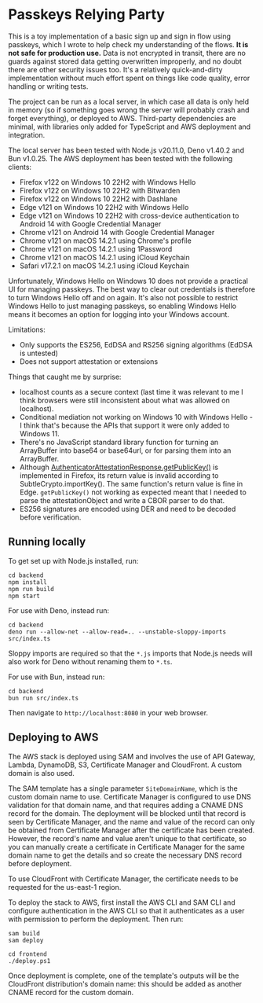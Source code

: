 # Passkeys Relying Party

This is a toy implementation of a basic sign up and sign in flow using passkeys, which I wrote to help check my understanding of the flows. **It is not safe for production use.** Data is not encrypted in transit, there are no guards against stored data getting overwritten improperly, and no doubt there are other security issues too. It's a relatively quick-and-dirty implementation without much effort spent on things like code quality, error handling or writing tests.

The project can be run as a local server, in which case all data is only held in memory (so if something goes wrong the server will probably crash and forget everything), or deployed to AWS. Third-party dependencies are minimal, with libraries only added for TypeScript and AWS deployment and integration.

The local server has been tested with Node.js v20.11.0, Deno v1.40.2 and Bun v1.0.25. The AWS deployment has been tested with the following clients:

- Firefox v122 on Windows 10 22H2 with Windows Hello
- Firefox v122 on Windows 10 22H2 with Bitwarden
- Firefox v122 on Windows 10 22H2 with Dashlane
- Edge v121 on Windows 10 22H2 with Windows Hello
- Edge v121 on Windows 10 22H2 with cross-device authentication to Android 14 with Google Credential Manager
- Chrome v121 on Android 14 with Google Credential Manager
- Chrome v121 on macOS 14.2.1 using Chrome's profile
- Chrome v121 on macOS 14.2.1 using 1Password
- Chrome v121 on macOS 14.2.1 using iCloud Keychain
- Safari v17.2.1 on macOS 14.2.1 using iCloud Keychain

Unfortunately, Windows Hello on Windows 10 does not provide a practical UI for managing passkeys. The best way to clear out credentials is therefore to turn Windows Hello off and on again. It's also not possible to restrict Windows Hello to just managing passkeys, so enabling Windows Hello means it becomes an option for logging into your Windows account.

Limitations:

- Only supports the ES256, EdDSA and RS256 signing algorithms (EdDSA is untested)
- Does not support attestation or extensions

Things that caught me by surprise:

- localhost counts as a secure context (last time it was relevant to me I think browsers were still inconsistent about what was allowed on localhost).
- Conditional mediation not working on Windows 10 with Windows Hello - I think that's because the APIs that support it were only added to Windows 11.
- There's no JavaScript standard library function for turning an ArrayBuffer into base64 or base64url, or for parsing them into an ArrayBuffer.
- Although [AuthenticatorAttestationResponse.getPublicKey()](https://www.w3.org/TR/webauthn-3/#dom-authenticatorattestationresponse-getpublickey) is implemented in Firefox, its return value is invalid according to SubtleCrypto.importKey(). The same function's return value is fine in Edge. `getPublicKey()` not working as expected meant that I needed to parse the attestationObject and write a CBOR parser to do that.
- ES256 signatures are encoded using DER and need to be decoded before verification.


## Running locally

To get set up with Node.js installed, run:

```
cd backend
npm install
npm run build
npm start
```

For use with Deno, instead run:

```
cd backend
deno run --allow-net --allow-read=.. --unstable-sloppy-imports src/index.ts
```

Sloppy imports are required so that the `*.js` imports that Node.js needs will also work for Deno without renaming them to `*.ts`.

For use with Bun, instead run:

```
cd backend
bun run src/index.ts
```

Then navigate to `http://localhost:8080` in your web browser.

## Deploying to AWS

The AWS stack is deployed using SAM and involves the use of API Gateway, Lambda, DynamoDB, S3, Certificate Manager and CloudFront. A custom domain is also used.

The SAM template has a single parameter `SiteDomainName`, which is the custom domain name to use. Certificate Manager is configured to use DNS validation for that domain name, and that requires adding a CNAME DNS record for the domain. The deployment will be blocked until that record is seen by Certificate Manager, and the name and value of the record can only be obtained from Certificate Manager after the certificate has been created. However, the record's name and value aren't unique to that certificate, so you can manually create a certificate in Certificate Manager for the same domain name to get the details and so create the necessary DNS record before deployment.

To use CloudFront with Certificate Manager, the certificate needs to be requested for the us-east-1 region.

To deploy the stack to AWS, first install the AWS CLI and SAM CLI and configure authentication in the AWS CLI so that it authenticates as a user with permission to perform the deployment. Then run:

```
sam build
sam deploy

cd frontend
./deploy.ps1
```

Once deployment is complete, one of the template's outputs will be the CloudFront distribution's domain name: this should be added as another CNAME record for the custom domain.
